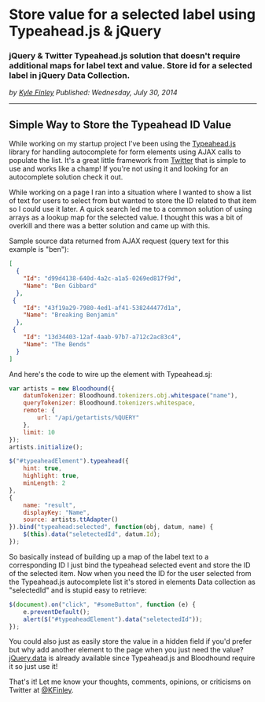 # Store value for a selected label using Typeahead.js & jQuery
### jQuery & Twitter Typeahead.js solution that doesn't require additional maps for label text and value. Store id for a selected label in jQuery Data Collection.

*<div class="article-meta-data"> by <span class="article-meta-author" itemprop="author"><a href="https://twitter.com/kfinley" target="_blank" title="kfinley on Twitter">Kyle Finley</a></span> Published: <time itemprop="pubdate" datetime="7/30/2014 3:54:38 PM">Wednesday, July 30, 2014</time></div>*

---

## Simple Way to Store the Typeahead ID Value
While working on my startup project I've been using the [Typeahead.js](http://twitter.github.io/typeahead.js) library for handling autocomplete for form elements using AJAX calls to populate the list. It's a great little framework from [Twitter](http://twitter.com/) that is simple to use and works like a champ! If you're not using it and looking for an autocomplete solution check it out.

While working on a page I ran into a situation where I wanted to show a list of text for users to select from but wanted to store the ID related to that item so I could use it later. A quick search led me to a common solution of using arrays as a lookup map for the selected value. I thought this was a bit of overkill and there was a better solution and came up with this.

Sample source data returned from AJAX request (query text for this example is "ben"):

```json
[
  {
    "Id": "d99d4138-640d-4a2c-a1a5-0269ed817f9d",
    "Name": "Ben Gibbard"
  },
 {
    "Id": "43f19a29-7980-4ed1-af41-538244477d1a",
    "Name": "Breaking Benjamin"
  },
 {
    "Id": "13d34403-12af-4aab-97b7-a712c2ac83c4",
    "Name": "The Bends"
  }
]
```

And here's the code to wire up the element with Typeahead.sj:

```javascript
var artists = new Bloodhound({
    datumTokenizer: Bloodhound.tokenizers.obj.whitespace("name"),
    queryTokenizer: Bloodhound.tokenizers.whitespace,
    remote: {
        url: "/api/getartists/%QUERY"
    },
    limit: 10
});
artists.initialize();

$("#typeaheadElement").typeahead({
    hint: true,
    highlight: true,
    minLength: 2
},
{
    name: "result",
    displayKey: "Name",
    source: artists.ttAdapter()
}).bind("typeahead:selected", function(obj, datum, name) {
    $(this).data("seletectedId", datum.Id);
});
```

So basically instead of building up a map of the label text to a corresponding ID I just bind the typeahead selected event and store the ID of the selected item. Now when you need the ID for the user selected from the Typeahead.js autocomplete list it's stored in elements Data collection as "selectedId" and is stupid easy to retrieve:

```javascript
$(document).on("click", "#someButton", function (e) {
    e.preventDefault();
    alert($("#typeaheadElement").data("seletectedId"));
});
```

You could also just as easily store the value in a hidden field if you'd prefer but why add another element to the page when you just need the value? [jQuery.data](http://api.jquery.com/jquery.data/) is already available since Typeahead.js and Bloodhound require it so just use it!

That's it! Let me know your thoughts, comments, opinions, or criticisms on Twitter at [@KFinley](https://twitter.com/kfinley).
